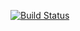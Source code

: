 [![Build Status](https://travis-ci.org/abtsai/lab5.svg?branch=master)](https://travis-ci.org/abtsai/lab5)